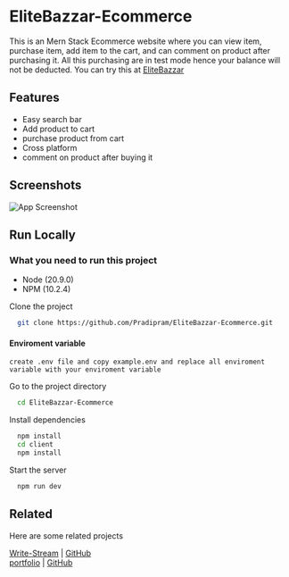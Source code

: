 
# EliteBazzar-Ecommerce

This is an Mern Stack Ecommerce website where you can view item, purchase item, add item to the cart, and can comment on product after purchasing it. All this purchasing are in test mode hence your balance will not be deducted.
You can try this at [EliteBazzar](https://elitebazzar.onrender.com/)




## Features

- Easy search bar
- Add product to cart
- purchase product from cart
- Cross platform
- comment on product after buying it


## Screenshots

![App Screenshot](https://scontent.xx.fbcdn.net/v/t1.15752-9/401335787_258696033649526_1263944036821454430_n.png?stp=dst-png_s417x417&_nc_cat=102&ccb=1-7&_nc_sid=510075&_nc_ohc=lYNiQjGwO1kAX-MDqgW&_nc_ad=z-m&_nc_cid=0&_nc_ht=scontent.xx&oh=03_AdT3F-xAupXOZLazZBOcjAu_iNe9Y-RbNIHhGFKgRGq1jA&oe=65AE00B5)


## Run Locally

### What you need to run this project
- Node (20.9.0)
- NPM (10.2.4)


Clone the project

```bash
  git clone https://github.com/Pradipram/EliteBazzar-Ecommerce.git
```

#### Enviroment variable
`create .env file and copy example.env and replace all enviroment variable with your enviroment variable`

Go to the project directory

```bash
  cd EliteBazzar-Ecommerce
```

Install dependencies

```bash
  npm install
  cd client
  npm install
```

Start the server

```bash
  npm run dev
```


## Related

Here are some related projects

[Write-Stream](https://write-stream.onrender.com/) | 
[GitHub](https://github.com/Pradipram/BlogApp-writeStream)  
[portfolio](https://my-portfolio.cyclic.app/) | 
[GitHub](https://github.com/Pradipram/Portfolio)

